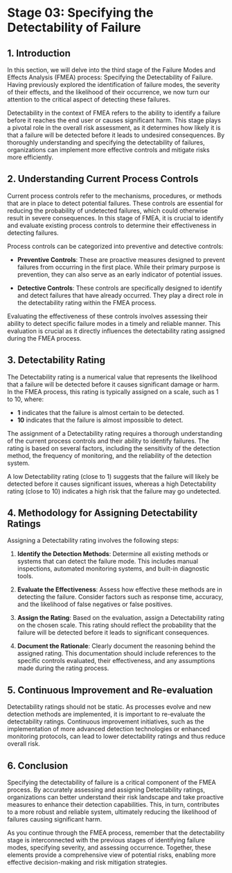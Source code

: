# Stage 03: Specifying the Detectability of Failure

## 1. Introduction

In this section, we will delve into the third stage of the Failure Modes and Effects Analysis (FMEA) process: Specifying the Detectability of Failure. Having previously explored the identification of failure modes, the severity of their effects, and the likelihood of their occurrence, we now turn our attention to the critical aspect of detecting these failures.

Detectability in the context of FMEA refers to the ability to identify a failure before it reaches the end user or causes significant harm. This stage plays a pivotal role in the overall risk assessment, as it determines how likely it is that a failure will be detected before it leads to undesired consequences. By thoroughly understanding and specifying the detectability of failures, organizations can implement more effective controls and mitigate risks more efficiently.

## 2. Understanding Current Process Controls

Current process controls refer to the mechanisms, procedures, or methods that are in place to detect potential failures. These controls are essential for reducing the probability of undetected failures, which could otherwise result in severe consequences. In this stage of FMEA, it is crucial to identify and evaluate existing process controls to determine their effectiveness in detecting failures.

Process controls can be categorized into preventive and detective controls:

- **Preventive Controls**: These are proactive measures designed to prevent failures from occurring in the first place. While their primary purpose is prevention, they can also serve as an early indicator of potential issues.
  
- **Detective Controls**: These controls are specifically designed to identify and detect failures that have already occurred. They play a direct role in the detectability rating within the FMEA process.

Evaluating the effectiveness of these controls involves assessing their ability to detect specific failure modes in a timely and reliable manner. This evaluation is crucial as it directly influences the detectability rating assigned during the FMEA process.

## 3. Detectability Rating

The Detectability rating is a numerical value that represents the likelihood that a failure will be detected before it causes significant damage or harm. In the FMEA process, this rating is typically assigned on a scale, such as 1 to 10, where:

- **1** indicates that the failure is almost certain to be detected.
- **10** indicates that the failure is almost impossible to detect.

The assignment of a Detectability rating requires a thorough understanding of the current process controls and their ability to identify failures. The rating is based on several factors, including the sensitivity of the detection method, the frequency of monitoring, and the reliability of the detection system.

A low Detectability rating (close to 1) suggests that the failure will likely be detected before it causes significant issues, whereas a high Detectability rating (close to 10) indicates a high risk that the failure may go undetected.

## 4. Methodology for Assigning Detectability Ratings

Assigning a Detectability rating involves the following steps:

1. **Identify the Detection Methods**: Determine all existing methods or systems that can detect the failure mode. This includes manual inspections, automated monitoring systems, and built-in diagnostic tools.

2. **Evaluate the Effectiveness**: Assess how effective these methods are in detecting the failure. Consider factors such as response time, accuracy, and the likelihood of false negatives or false positives.

3. **Assign the Rating**: Based on the evaluation, assign a Detectability rating on the chosen scale. This rating should reflect the probability that the failure will be detected before it leads to significant consequences.

4. **Document the Rationale**: Clearly document the reasoning behind the assigned rating. This documentation should include references to the specific controls evaluated, their effectiveness, and any assumptions made during the rating process.

## 5. Continuous Improvement and Re-evaluation

Detectability ratings should not be static. As processes evolve and new detection methods are implemented, it is important to re-evaluate the detectability ratings. Continuous improvement initiatives, such as the implementation of more advanced detection technologies or enhanced monitoring protocols, can lead to lower detectability ratings and thus reduce overall risk.

## 6. Conclusion

Specifying the detectability of failure is a critical component of the FMEA process. By accurately assessing and assigning Detectability ratings, organizations can better understand their risk landscape and take proactive measures to enhance their detection capabilities. This, in turn, contributes to a more robust and reliable system, ultimately reducing the likelihood of failures causing significant harm.

As you continue through the FMEA process, remember that the detectability stage is interconnected with the previous stages of identifying failure modes, specifying severity, and assessing occurrence. Together, these elements provide a comprehensive view of potential risks, enabling more effective decision-making and risk mitigation strategies.